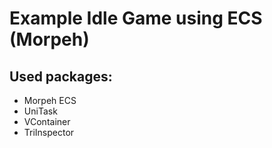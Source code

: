 ﻿# Example Idle Game using ECS (Morpeh)

## Used packages:
- Morpeh ECS
- UniTask
- VContainer
- TriInspector